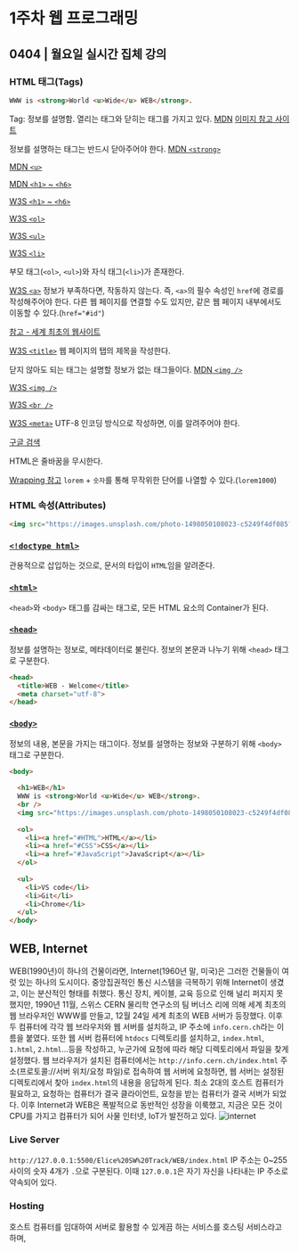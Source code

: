 # 1주차 웹 프로그래밍
## 0404 | 월요일 실시간 집체 강의
### HTML 태그(Tags)
```html
WWW is <strong>World <u>Wide</u> WEB</strong>.
```
Tag: 정보를 설명함. 열리는 태그와 닫히는 태그를 가지고 있다.
[MDN](https://developer.mozilla.org/ko/docs/Web/HTML/Element)
[이미지 참고 사이트](https://unsplash.com/)

정보를 설명하는 태그는 반드시 닫아주어야 한다.
[MDN `<strong>`](https://developer.mozilla.org/ko/docs/Web/HTML/Element/strong)

[MDN `<u>`](https://developer.mozilla.org/ko/docs/Web/HTML/Element/u)

[MDN `<h1>` ~ `<h6>`](https://developer.mozilla.org/ko/docs/Web/HTML/Element/Heading_Elements)

[W3S `<h1>` ~ `<h6>`](https://www.w3schools.com/tags/tag_hn.asp)

[W3S `<ol>`](https://www.w3schools.com/tags/tag_ol.asp)

[W3S `<ul>`](https://www.w3schools.com/tags/tag_ul.asp)

[W3S `<li>`](https://www.w3schools.com/tags/tag_li.asp)

부모 태그(`<ol>`, `<ul>`)와 자식 태그(`<li>`)가 존재한다.

[W3S `<a>`](https://www.w3schools.com/tags/tag_a.asp)
정보가 부족하다면, 작동하지 않는다. 즉, `<a>`의 필수 속성인 `href`에 경로를 작성해주어야 한다. 다른 웹 페이지를 연결할 수도 있지만, 같은 웹 페이지 내부에서도 이동할 수 있다.(`href="#id"`)

[참고 - 세계 최초의 웹사이트](http://info.cern.ch/)

[W3S `<title>`](https://www.w3schools.com/tags/tag_title.asp)
웹 페이지의 탭의 제목을 작성한다.

닫지 않아도 되는 태그는 설명할 정보가 없는 태그들이다.
[MDN `<img />`](https://developer.mozilla.org/ko/docs/Web/HTML/Element/img)

[W3S `<img />`](https://www.w3schools.com/tags/tag_img.asp)

[W3S `<br />`](https://www.w3schools.com/tags/tag_br.asp)

[W3S `<meta>`](https://www.w3schools.com/tags/tag_meta.asp)
UTF-8 인코딩 방식으로 작성하면, 이를 알려주어야 한다.

[구글 검색](https://youtu.be/By_qxt0SZlI)

HTML은 줄바꿈을 무시한다.

[Wrapping 참고](https://ssimplay.tistory.com/420)
`lorem` + `숫자`를 통해 무작위한 단어를 나열할 수 있다.(`lorem1000`)

### HTML 속성(Attributes)
```html
<img src="https://images.unsplash.com/photo-1498050108023-c5249f4df085?ixlib=rb-1.2.1&ixid=MnwxMjA3fDB8MHxzZWFyY2h8Mnx8Y29kaW5nfGVufDB8fDB8fA%3D%3D&auto=format&fit=crop&w=1000&q=60" alt="Coding" style="width: 100%;" />
```

### [`<!doctype html>`](https://www.w3schools.com/tags/tag_doctype.asp)
관용적으로 삽입하는 것으로, 문서의 타입이 `HTML`임을 알려준다.

### [`<html>`](https://www.w3schools.com/tags/tag_html.asp)
`<head>`와 `<body>` 태그를 감싸는 태그로, 모든 HTML 요소의 Container가 된다.

### [`<head>`](https://www.w3schools.com/tags/tag_head.asp)
정보를 설명하는 정보로, 메타데이터로 불린다. 정보의 본문과 나누기 위해 `<head>` 태그로 구분한다.
```html
<head>
  <title>WEB - Welcome</title>
  <meta charset="utf-8">
</head>
```

### [`<body>`](https://www.w3schools.com/tags/tag_body.asp)
정보의 내용, 본문을 가지는 태그이다. 정보를 설명하는 정보와 구분하기 위해 `<body>` 태그로 구분한다.
```html
<body>
  
  <h1>WEB</h1>
  WWW is <strong>World <u>Wide</u> WEB</strong>.
  <br />
  <img src="https://images.unsplash.com/photo-1498050108023-c5249f4df085?ixlib=rb-1.2.1&ixid=MnwxMjA3fDB8MHxzZWFyY2h8Mnx8Y29kaW5nfGVufDB8fDB8fA%3D%3D&auto=format&fit=crop&w=1000&q=60" alt="Coding" style="width: 100;" />
  
  <ol>
    <li><a href="#HTML">HTML</a></li>
    <li><a href="#CSS">CSS</a></li>
    <li><a href="#JavaScript">JavaScript</a></li>
  </ol>
  
  <ul>
    <li>VS code</li>
    <li>Git</li>
    <li>Chrome</li>
  </ul>
</body>
```

## WEB, Internet
WEB(1990년)이 하나의 건물이라면, Internet(1960년 말, 미국)은 그러한 건물들이 여럿 있는 하나의 도시이다.
중앙집권적인 통신 시스템을 극복하기 위해 Internet이 생겼고, 이는 분산적인 형태를 취했다. 통신 장치, 케이블, 교육 등으로 인해 널리 퍼지지 못했지만, 1990년 11월, 스위스 CERN 물리학 연구소의 팀 버너스 리에 의해 세계 최초의 웹 브라우저인 WWW를 만들고, 12월 24일 세계 최초의 WEB 서버가 등장했다. 이후 두 컴퓨터에 각각 웹 브라우저와 웹 서버를 설치하고, IP 주소에 `info.cern.ch`라는 이름을 붙였다. 또한 웹 서버 컴퓨터에 `htdocs` 디렉토리를 설치하고, `index.html`, `1.html`, `2.html`...등을 작성하고, 누군가에 요청에 따라 해당 디렉토리에서 파일을 찾게 설정했다. 웹 브라우저가 설치된 컴퓨터에서는 `http://info.cern.ch/index.html` 주소(프로토콜://서버 위치/요청 파일)로 접속하여 웹 서버에 요청하면, 웹 서버는 설정된 디렉토리에서 찾아 `index.html`의 내용을 응답하게 된다. 최소 2대의 호스트 컴퓨터가 필요하고, 요청하는 컴퓨터가 결국 클라이언트, 요청을 받는 컴퓨터가 결국 서버가 되었다.
이후 Internet과 WEB은 폭발적으로 동반적인 성장을 이룩했고, 지금은 모든 것이 CPU를 가지고 컴퓨터가 되어 사물 인터넷, IoT가 발전하고 있다.
![internet](WEB/Internet.png)
### Live Server
`http://127.0.0.1:5500/Elice%20SW%20Track/WEB/index.html`
IP 주소는 0~255 사이의 숫자 4개가 `.`으로 구분된다. 이때 `127.0.0.1`은 자기 자신을 나타내는 IP 주소로 약속되어 있다.

### Hosting
호스트 컴퓨터를 임대하여 서버로 활용할 수 있게끔 하는 서비스를 호스팅 서비스라고 하며, 